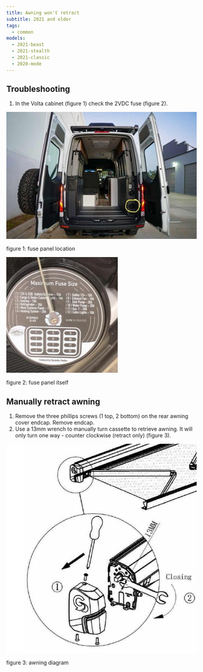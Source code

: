 ```yaml
---
title: Awning won't retract
subtitle: 2021 and older
tags:
  - common
models:
  - 2021-beast
  - 2021-stealth
  - 2021-classic
  - 2020-mode
---
```


## Troubleshooting

1. In the Volta cabinet (figure 1) check the 2VDC fuse (figure 2).

![Reference for fuse panel location](images/fuse-panel-location.jpg)

figure 1: fuse panel location

![Reference for fuse panel itself](images/fuse-panel.jpg)

figure 2: fuse panel itself

## Manually retract awning

1. Remove the three phillips screws (1 top, 2 bottom) on the rear awning cover endcap. Remove endcap.
2. Use a 13mm wrench to manually turn cassette to retrieve awning. It will only turn one way - counter clockwise (retract only) (figure 3).

![Reference for awning diagram](images/awning-retract-diagram.jpg)

figure 3: awning diagram
